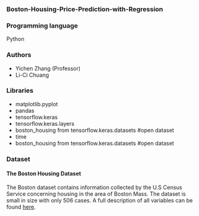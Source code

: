 ### Boston-Housing-Price-Prediction-with-Regression

### Programming language
Python

### Authors
* Yichen Zhang (Professor)
* Li-Ci Chuang

### Libraries
* matplotlib.pyplot
* pandas
* tensorflow.keras
* tensorflow.keras.layers
* boston_housing from tensorflow.keras.datasets #open dataset
* time
* boston_housing from tensorflow.keras.datasets #open dataset

### Dataset
#### The Boston Housing Dataset
The Boston dataset contains information collected by the U.S Census Service concerning housing in the area of Boston Mass. The dataset is small in size with only 506 cases. A full description of all variables can be found [here](http://lib.stat.cmu.edu/datasets/boston).
